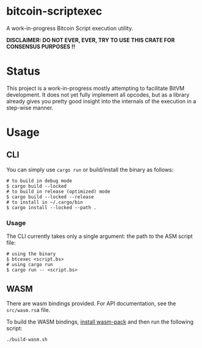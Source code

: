 
bitcoin-scriptexec
==================

A work-in-progress Bitcoin Script execution utility.

**DISCLAIMER: DO NOT EVER, EVER, TRY TO USE THIS CRATE FOR CONSENSUS PURPOSES !!**


# Status

This project is a work-in-progress mostly attempting to facilitate BitVM development.
It does not yet fully implement all opcodes, but as a library already gives you pretty
good insight into the internals of the execution in a step-wise manner.


# Usage

## CLI

You can simply use `cargo run` or build/install the binary as follows:

```
# to build in debug mode
$ cargo build --locked
# to build in release (optimized) mode
$ cargo build --locked --release
# to install in ~/.cargo/bin
$ cargo install --locked --path .
```

### Usage

The CLI currently takes only a single argument: the path to the ASM script file:

```
# using the binary
$ btcexec <script.bs>
# using cargo run
$ cargo run -- <script.bs>
```

## WASM

There are wasm bindings provided. For API documentation, see the `src/wasm.rs`a file.

To build the WASM bindings, [install wasm-pack](https://rustwasm.github.io/wasm-pack/installer/)
and then run the following script:

```
./build-wasm.sh
```
